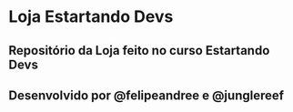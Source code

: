 # Loja Estartando Devs 

<h2>Repositório da Loja feito no curso Estartando Devs <h2>

Desenvolvido por @felipeandree e @junglereef
